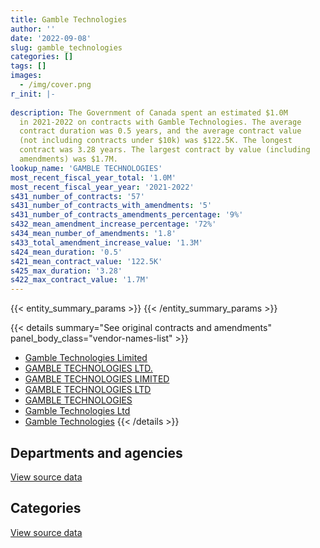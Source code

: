 ```yaml
---
title: Gamble Technologies
author: ''
date: '2022-09-08'
slug: gamble_technologies
categories: []
tags: []
images:
  - /img/cover.png
r_init: |-
  
description: The Government of Canada spent an estimated $1.0M
  in 2021-2022 on contracts with Gamble Technologies. The average
  contract duration was 0.5 years, and the average contract value
  (not including contracts under $10k) was $122.5K. The longest
  contract was 3.28 years. The largest contract by value (including
  amendments) was $1.7M.
lookup_name: 'GAMBLE TECHNOLOGIES'
most_recent_fiscal_year_total: '1.0M'
most_recent_fiscal_year_year: '2021-2022'
s431_number_of_contracts: '57'
s431_number_of_contracts_with_amendments: '5'
s431_number_of_contracts_amendments_percentage: '9%'
s432_mean_amendment_increase_percentage: '72%'
s434_mean_number_of_amendments: '1.8'
s433_total_amendment_increase_value: '1.3M'
s424_mean_duration: '0.5'
s421_mean_contract_value: '122.5K'
s425_max_duration: '3.28'
s422_max_contract_value: '1.7M'
---
```


<script src="/rmarkdown-libs/htmlwidgets/htmlwidgets.js"></script>
<link href="/rmarkdown-libs/datatables-css/datatables-crosstalk.css" rel="stylesheet" />
<script src="/rmarkdown-libs/datatables-binding/datatables.js"></script>
<script src="/rmarkdown-libs/jquery/jquery-3.6.0.min.js"></script>
<link href="/rmarkdown-libs/dt-core-bootstrap/css/dataTables.bootstrap.min.css" rel="stylesheet" />
<link href="/rmarkdown-libs/dt-core-bootstrap/css/dataTables.bootstrap.extra.css" rel="stylesheet" />
<script src="/rmarkdown-libs/dt-core-bootstrap/js/jquery.dataTables.min.js"></script>
<script src="/rmarkdown-libs/dt-core-bootstrap/js/dataTables.bootstrap.min.js"></script>
<link href="/rmarkdown-libs/crosstalk/css/crosstalk.min.css" rel="stylesheet" />
<script src="/rmarkdown-libs/crosstalk/js/crosstalk.min.js"></script>
<script src="/rmarkdown-libs/htmlwidgets/htmlwidgets.js"></script>
<link href="/rmarkdown-libs/datatables-css/datatables-crosstalk.css" rel="stylesheet" />
<script src="/rmarkdown-libs/datatables-binding/datatables.js"></script>
<script src="/rmarkdown-libs/jquery/jquery-3.6.0.min.js"></script>
<link href="/rmarkdown-libs/dt-core-bootstrap/css/dataTables.bootstrap.min.css" rel="stylesheet" />
<link href="/rmarkdown-libs/dt-core-bootstrap/css/dataTables.bootstrap.extra.css" rel="stylesheet" />
<script src="/rmarkdown-libs/dt-core-bootstrap/js/jquery.dataTables.min.js"></script>
<script src="/rmarkdown-libs/dt-core-bootstrap/js/dataTables.bootstrap.min.js"></script>
<link href="/rmarkdown-libs/crosstalk/css/crosstalk.min.css" rel="stylesheet" />
<script src="/rmarkdown-libs/crosstalk/js/crosstalk.min.js"></script>

{{< entity_summary_params >}}
{{< /entity_summary_params >}}

{{< details summary="See original contracts and amendments" panel_body_class="vendor-names-list" >}}
- [Gamble Technologies Limited](https://search.open.canada.ca/en/ct/?sort=contract_value_f%20desc&page=1&search_text=%22Gamble%20Technologies%20Limited%22)
- [GAMBLE TECHNOLOGIES LTD.](https://search.open.canada.ca/en/ct/?sort=contract_value_f%20desc&page=1&search_text=%22GAMBLE%20TECHNOLOGIES%20LTD.%22)
- [GAMBLE TECHNOLOGIES LIMITED](https://search.open.canada.ca/en/ct/?sort=contract_value_f%20desc&page=1&search_text=%22GAMBLE%20TECHNOLOGIES%20LIMITED%22)
- [GAMBLE TECHNOLOGIES LTD](https://search.open.canada.ca/en/ct/?sort=contract_value_f%20desc&page=1&search_text=%22GAMBLE%20TECHNOLOGIES%20LTD%22)
- [GAMBLE TECHNOLOGIES](https://search.open.canada.ca/en/ct/?sort=contract_value_f%20desc&page=1&search_text=%22GAMBLE%20TECHNOLOGIES%22)
- [Gamble Technologies Ltd](https://search.open.canada.ca/en/ct/?sort=contract_value_f%20desc&page=1&search_text=%22Gamble%20Technologies%20Ltd%22)
- [Gamble Technologies](https://search.open.canada.ca/en/ct/?sort=contract_value_f%20desc&page=1&search_text=%22Gamble%20Technologies%22)
{{< /details >}}

## Departments and agencies

<div id="htmlwidget-1" style="width:100%;height:auto;" class="datatables html-widget"></div>
<script type="application/json" data-for="htmlwidget-1">{"x":{"style":"bootstrap","filter":"none","vertical":false,"data":[["<a href=\"/departments/aafc-aac/\">Agriculture and Agri-Food Canada<\/a>","<a href=\"/departments/cnsc-ccsn/\">Canadian Nuclear Safety Commission<\/a>","<a href=\"/departments/dfo-mpo/\">Fisheries and Oceans Canada<\/a>","<a href=\"/departments/dnd-mdn/\">National Defence<\/a>","<a href=\"/departments/hc-sc/\">Health Canada<\/a>","<a href=\"/departments/nrc-cnrc/\">National Research Council Canada<\/a>","<a href=\"/departments/nrcan-rncan/\">Natural Resources Canada<\/a>","<a href=\"/departments/rcmp-grc/\">Royal Canadian Mounted Police<\/a>"],[10580.32,46895,14605.25,987715.97,39662.62,45395.5,null,null],[null,108886.8,null,759461.42,291760.21,103843.61,40295.8,19355],[19114.59,39244.09,null,13921.6,622352.34,42561.42,null,281436.65],[null,319739.44,null,null,645508.04,37557.4,41943.78,null]],"container":"<table class=\"table table-striped table-hover row-border order-column display\">\n  <thead>\n    <tr>\n      <th>Department<\/th>\n      <th>2018-2019<\/th>\n      <th>2019-2020<\/th>\n      <th>2020-2021<\/th>\n      <th>2021-2022<\/th>\n    <\/tr>\n  <\/thead>\n<\/table>","options":{"order":[[4,"desc"]],"pageLength":10,"autoWidth":true,"columnDefs":[{"targets":1,"render":"function(data, type, row, meta) {\n    return type !== 'display' ? data : DTWidget.formatCurrency(data, \"$\", 2, 3, \",\", \".\", true, null);\n  }"},{"targets":2,"render":"function(data, type, row, meta) {\n    return type !== 'display' ? data : DTWidget.formatCurrency(data, \"$\", 2, 3, \",\", \".\", true, null);\n  }"},{"targets":3,"render":"function(data, type, row, meta) {\n    return type !== 'display' ? data : DTWidget.formatCurrency(data, \"$\", 2, 3, \",\", \".\", true, null);\n  }"},{"targets":4,"render":"function(data, type, row, meta) {\n    return type !== 'display' ? data : DTWidget.formatCurrency(data, \"$\", 2, 3, \",\", \".\", true, null);\n  }"},{"width":"16%","targets":[1,2,3,4]},{"className":"dt-right","targets":[1,2,3,4]}],"orderClasses":false}},"evals":["options.columnDefs.0.render","options.columnDefs.1.render","options.columnDefs.2.render","options.columnDefs.3.render"],"jsHooks":[]}</script>
<p class="text-right">
<a href="https://github.com/GoC-Spending/contracts-data/tree/main/data/out/vendors/gamble_technologies/summary_by_fiscal_year_by_department.csv" class="source-data-link btn btn-link">View source data</a>
</p>

## Categories

<div id="htmlwidget-2" style="width:100%;height:auto;" class="datatables html-widget"></div>
<script type="application/json" data-for="htmlwidget-2">{"x":{"style":"bootstrap","filter":"none","vertical":false,"data":[["<a href=\"/categories/facilities_and_construction/\">Facilities and construction<\/a>","<a href=\"/categories/office_management/\">Office management<\/a>","<a href=\"/categories/medical/\">Medical<\/a>","<a href=\"/categories/industrial_products_and_services/\">Industrial products and services<\/a>","<a href=\"/categories/security_and_protection/\">Security and protection<\/a>"],[null,97205.61,null,997345.82,50303.23],[null,null,null,1323602.84,null],[null,null,43168.26,975462.43,null],[37026.3,null,48279.25,959443.11,null]],"container":"<table class=\"table table-striped table-hover row-border order-column display\">\n  <thead>\n    <tr>\n      <th>Category<\/th>\n      <th>2018-2019<\/th>\n      <th>2019-2020<\/th>\n      <th>2020-2021<\/th>\n      <th>2021-2022<\/th>\n    <\/tr>\n  <\/thead>\n<\/table>","options":{"order":[[4,"desc"]],"dom":"t","pageLength":30,"autoWidth":true,"columnDefs":[{"targets":1,"render":"function(data, type, row, meta) {\n    return type !== 'display' ? data : DTWidget.formatCurrency(data, \"$\", 2, 3, \",\", \".\", true, null);\n  }"},{"targets":2,"render":"function(data, type, row, meta) {\n    return type !== 'display' ? data : DTWidget.formatCurrency(data, \"$\", 2, 3, \",\", \".\", true, null);\n  }"},{"targets":3,"render":"function(data, type, row, meta) {\n    return type !== 'display' ? data : DTWidget.formatCurrency(data, \"$\", 2, 3, \",\", \".\", true, null);\n  }"},{"targets":4,"render":"function(data, type, row, meta) {\n    return type !== 'display' ? data : DTWidget.formatCurrency(data, \"$\", 2, 3, \",\", \".\", true, null);\n  }"},{"width":"16%","targets":[1,2,3,4]},{"className":"dt-right","targets":[1,2,3,4]}],"orderClasses":false,"lengthMenu":[10,25,30,50,100]}},"evals":["options.columnDefs.0.render","options.columnDefs.1.render","options.columnDefs.2.render","options.columnDefs.3.render"],"jsHooks":[]}</script>
<p class="text-right">
<a href="https://github.com/GoC-Spending/contracts-data/tree/main/data/out/vendors/gamble_technologies/summary_by_fiscal_year_by_category.csv" class="source-data-link btn btn-link">View source data</a>
</p>
